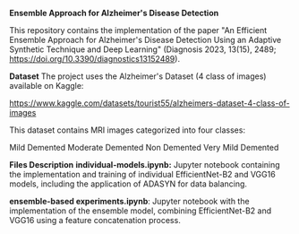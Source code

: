 **Ensemble Approach for Alzheimer's Disease Detection**


This repository contains the implementation of the paper "An Efficient Ensemble Approach for Alzheimer's Disease Detection Using an Adaptive Synthetic Technique and Deep Learning" (Diagnosis 2023, 13(15), 2489; https://doi.org/10.3390/diagnostics13152489).

**Dataset**
The project uses the Alzheimer's Dataset (4 class of images) available on Kaggle:

https://www.kaggle.com/datasets/tourist55/alzheimers-dataset-4-class-of-images

This dataset contains MRI images categorized into four classes:

Mild Demented
Moderate Demented
Non Demented
Very Mild Demented

**Files Description**
**individual-models.ipynb:** Jupyter notebook containing the implementation and training of individual EfficientNet-B2 and VGG16 models, including the application of ADASYN for data balancing.

**ensemble-based experiments.ipynb**: Jupyter notebook with the implementation of the ensemble model, combining EfficientNet-B2 and VGG16 using a feature concatenation process.
